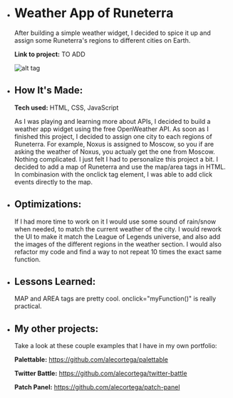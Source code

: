 - # Weather App of Runeterra
  After building a simple weather widget, I decided to spice it up and assign some Runeterra's regions to different cities on Earth.
    
  **Link to project:** TO ADD
    
  ![alt tag](https://github.com/spicyborg/100devs-weatherRuneterraApp/blob/main/img/map.png)
- ## How It's Made:
    
  **Tech used:** HTML, CSS, JavaScript
    
  As I was playing and learning more about APIs, I decided to build a weather app widget using the free OpenWeather API. As soon as I finished this project, I decided to assign one city to each regions of Runeterra. For example, Noxus is assigned to Moscow, so you if are asking the weather of Noxus, you actualy get the one from Moscow. Nothing complicated. I just felt I had to personalize this project a bit.
  I decided to add a map of Runeterra and use the map/area tags in HTML. In combinasion with the onclick tag element, I was able to add click events directly to the map.

- ## Optimizations:
  
  If I had more time to work on it I would use some sound of rain/snow when needed, to match the current weather of the city. I would rework the UI to make it match the League of Legends universe, and also add the images of the different regions in the weather section. I would also refactor my code and find a way to not repeat 10 times the exact same function.

- ## Lessons Learned:
    
  MAP and AREA tags are pretty cool. onclick="myFunction()" is really practical.
  
- ## My other projects:

  Take a look at these couple examples that I have in my own portfolio:
    
  **Palettable:** https://github.com/alecortega/palettable
    
  **Twitter Battle:** https://github.com/alecortega/twitter-battle
    
  **Patch Panel:** https://github.com/alecortega/patch-panel
